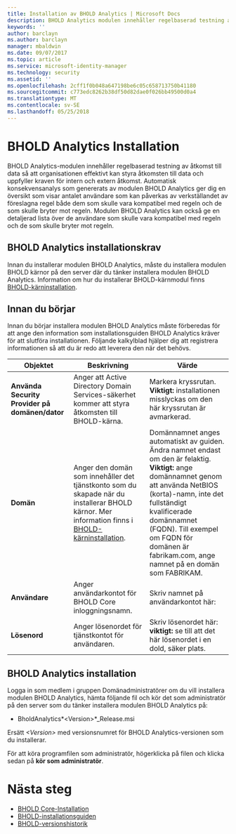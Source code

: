 ```yaml
---
title: Installation av BHOLD Analytics | Microsoft Docs
description: BHOLD Analytics modulen innehåller regelbaserad testning av åtkomst till data
keywords: ''
author: barclayn
ms.author: barclayn
manager: mbaldwin
ms.date: 09/07/2017
ms.topic: article
ms.service: microsoft-identity-manager
ms.technology: security
ms.assetid: ''
ms.openlocfilehash: 2cff1f0b048a647198be6c05c658713750b41180
ms.sourcegitcommit: c773edc8262b38df50d82dae0f026bb49500d0a4
ms.translationtype: MT
ms.contentlocale: sv-SE
ms.lasthandoff: 05/25/2018
---
```

# <a name="bhold-analytics-installation"></a>BHOLD Analytics Installation

BHOLD Analytics-modulen innehåller regelbaserad testning av åtkomst till data så att organisationen effektivt kan styra åtkomsten till data och uppfyller kraven för intern och extern åtkomst. Automatisk konsekvensanalys som genererats av modulen BHOLD Analytics ger dig en översikt som visar antalet användare som kan påverkas av verkställandet av föreslagna regel både dem som skulle vara kompatibel med regeln och de som skulle bryter mot regeln. Modulen BHOLD Analytics kan också ge en detaljerad lista över de användare som skulle vara kompatibel med regeln och de som skulle bryter mot regeln.

## <a name="bhold-analytics-installation-requirements"></a>BHOLD Analytics installationskrav

Innan du installerar modulen BHOLD Analytics, måste du installera modulen BHOLD kärnor på den server där du tänker installera modulen BHOLD Analytics. Information om hur du installerar BHOLD-kärnmodul finns [BHOLD-kärninstallation](https://technet.microsoft.com/library/jj134095(v=ws.10).aspx).

## <a name="before-you-begin"></a>Innan du börjar

Innan du börjar installera modulen BHOLD Analytics måste förberedas för att ange den information som installationsguiden BHOLD Analytics kräver för att slutföra installationen. Följande kalkylblad hjälper dig att registrera informationen så att du är redo att leverera den när det behövs.

| **Objektet**                                    | **Beskrivning**                                                                                                                                                                                                           | **Värde**                                                                                                                                                                                                                                                                                                            |
|---------------------------------------------|---------------------------------------------------------------------------------------------------------------------------------------------------------------------------------------------------------------------------|----------------------------------------------------------------------------------------------------------------------------------------------------------------------------------------------------------------------------------------------------------------------------------------------------------------------|
| **Använda Security Provider på domänen/dator** | Anger att Active Directory Domain Services-säkerhet kommer att styra åtkomsten till BHOLD-kärna.                                                                                                                | Markera kryssrutan. **Viktigt:** installationen misslyckas om den här kryssrutan är avmarkerad.                                                                                                                                                                                                                   |
| **Domän**                                  | Anger den domän som innehåller det tjänstkonto som du skapade när du installerar BHOLD kärnor. Mer information finns i [BHOLD-kärninstallation](https://technet.microsoft.com/library/jj134095(v=ws.10).aspx). | Domännamnet anges automatiskt av guiden. Ändra namnet endast om den är felaktig. **Viktigt:** ange domännamnet genom att använda NetBIOS (korta)-namn, inte det fullständigt kvalificerade domännamnet (FQDN). Till exempel om FQDN för domänen är fabrikam.com, ange namnet på en domän som FABRIKAM. |
| **Användare**                                    | Anger användarkontot för BHOLD Core inloggningsnamn.                                                                                                                                                          | Skriv namnet på användarkontot här:                                                                                                                                                                                                                                                                                    |
| **Lösenord**                                | Anger lösenordet för tjänstkontot för användaren.                                                                                                                                                                       | Skriv lösenordet här: **viktigt:** se till att det här lösenordet i en dold, säker plats.                                                                                                                                                                                                                  |

## <a name="bhold-analytics-installation"></a>BHOLD Analytics installation

Logga in som medlem i gruppen Domänadministratörer om du vill installera modulen BHOLD Analytics, hämta följande fil och kör det som administratör på den server som du tänker installera modulen BHOLD Analytics på:

- BholdAnalytics*\<Version\>*\_Release.msi

Ersätt *\<Version\>* med versionsnumret för BHOLD Analytics-versionen som du installerar.

För att köra programfilen som administratör, högerklicka på filen och klicka sedan på **kör som administratör**.

# <a name="next-steps"></a>Nästa steg

- [BHOLD Core-Installation](https://technet.microsoft.com/library/jj134095(v=ws.10).aspx)
- [BHOLD-installationsguiden](bhold-installation-guide.md)
- [BHOLD-versionshistorik](../reference/version-bhold-history.md)